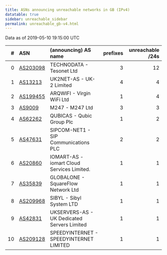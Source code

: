 ```yaml
---
title: ASNs announcing unreachable networks in GB (IPv4)
datatable: true
sidebar: unreachable_sidebar
permalink: unreachable_gb-v4.html
---
```


Data as of 2019-05-10 19:15:00 UTC


<div class="datatable-begin"></div>

|   # | ASN                                      | (announcing) AS name                        |   prefixes |   unreachable /24s |
|----:|:-----------------------------------------|:--------------------------------------------|-----------:|-------------------:|
|   0 | [AS203098](unreachable_AS203098-v4.html) | TECHNODATA - Tesonet Ltd                    |          3 |                 12 |
|   1 | [AS13213](unreachable_AS13213-v4.html)   | UK2NET-AS - UK-2 Limited                    |          4 |                  4 |
|   2 | [AS199455](unreachable_AS199455-v4.html) | ARQWIFI - Virgin WiFi Ltd                   |          1 |                  4 |
|   3 | [AS9009](unreachable_AS9009-v4.html)     | M247 - M247 Ltd                             |          3 |                  3 |
|   4 | [AS62262](unreachable_AS62262-v4.html)   | QUBICAS - Qubic Group Plc                   |          1 |                  2 |
|   5 | [AS47631](unreachable_AS47631-v4.html)   | SIPCOM-NET1 - SIP Communications PLC        |          2 |                  2 |
|   6 | [AS20860](unreachable_AS20860-v4.html)   | IOMART-AS - iomart Cloud Services Limited.  |          1 |                  1 |
|   7 | [AS35839](unreachable_AS35839-v4.html)   | GLOBALONE - SquareFlow Network Ltd          |          1 |                  1 |
|   8 | [AS209968](unreachable_AS209968-v4.html) | SIBYL - Sibyl System LTD                    |          1 |                  1 |
|   9 | [AS42831](unreachable_AS42831-v4.html)   | UKSERVERS-AS - UK Dedicated Servers Limited |          1 |                  1 |
|  10 | [AS209128](unreachable_AS209128-v4.html) | SPEEDYINTERNET - SPEEDYINTERNET LIMITED     |          1 |                  1 |

<div class="datatable-end"></div>